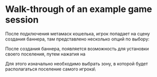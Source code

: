 # Walk-through of an example game session

После подключения метамаск кошелька, игрок попадает на сцену создания баннера, там представлено несколько опций по выбору:

После создания баннера, появляется возможность для установки своего поселения, путем нажатия на&#x20;

Для этого изначально необходимо выбрать зону, в которой будет располагаться поселение самого игрока\
